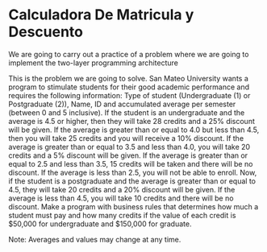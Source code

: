 # Calculadora De Matricula y Descuento
We are going to carry out a practice of a problem where we are going to implement the two-layer programming architecture

This is the problem we are going to solve.
San Mateo University wants a program to stimulate students for their good academic performance and requires the following information: Type of student (Undergraduate (1) or Postgraduate (2)), Name, ID and accumulated average per semester (between 0 and 5 inclusive). If the student is an undergraduate and the average is 4.5 or higher, then they will take 28 credits and a 25% discount will be given. If the average is greater than or equal to 4.0 but less than 4.5, then you will take 25 credits and you will receive a 10% discount. If the average is greater than or equal to 3.5 and less than 4.0, you will take 20 credits and a 5% discount will be given. If the average is greater than or equal to 2.5 and less than 3.5, 15 credits will be taken and there will be no discount. If the average is less than 2.5, you will not be able to enroll. Now, if the student is a postgraduate and the average is greater than or equal to 4.5, they will take 20 credits and a 20% discount will be given. If the average is less than 4.5, you will take 10 credits and there will be no discount. Make a program with business rules that determines how much a student must pay and how many credits if the value of each credit is $50,000 for undergraduate and $150,000 for graduate.

Note: Averages and values may change at any time.
